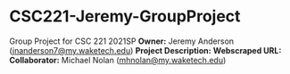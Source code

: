# CSC221-Jeremy-GroupProject
Group Project for CSC 221 2021SP
__Owner:__ Jeremy Anderson (jnanderson7@my.waketech.edu)
__Project Description:__ 
__Webscraped URL:__ 
__Collaborator:__ Michael Nolan (mhnolan@my.waketech.edu)
